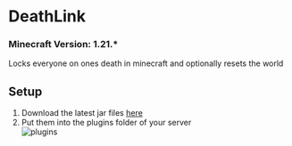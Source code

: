 # DeathLink

### Minecraft Version: 1.21.*

Locks everyone on ones death in minecraft and optionally resets the world

## Setup

1. Download the latest jar files [here](https://github.com/ItsLeMax/DeathLink/releases/latest)
2. Put them into the plugins folder of your server\
![plugins](https://github.com/user-attachments/assets/1d61e5c2-54ec-4adf-a9c1-a13658cacc6f)